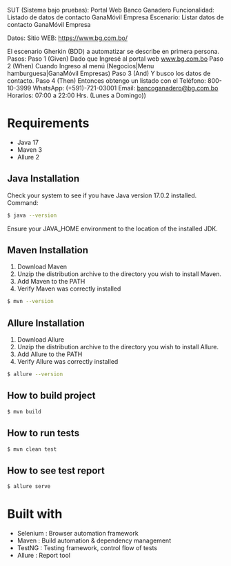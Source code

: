 SUT (Sistema bajo pruebas): Portal Web Banco Ganadero
Funcionalidad: Listado de datos de contacto GanaMóvil Empresa
Escenario: Listar datos de contacto GanaMóvil Empresa

Datos:
Sitio WEB:  https://www.bg.com.bo/

El escenario Gherkin (BDD) a automatizar se describe en primera persona.
Pasos:
Paso 1 (Given) Dado que Ingresé al portal web www.bg.com.bo
Paso 2 (When) Cuando Ingreso al menú (Negocios|Menu hamburguesa|GanaMóvil Empresas)
Paso 3 (And) Y busco los datos de contacto.
Paso 4 (Then) Entonces obtengo un listado con el
Teléfono: 800-10-3999
WhatsApp: (+591)-721-03001
Email: bancoganadero@bg.com.bo
Horarios: 07:00 a 22:00 Hrs. (Lunes a Domingo))


# Requirements
* Java 17
* Maven 3
* Allure 2


## Java Installation
Check your system to see if you have Java version 17.0.2 installed.
Command:
```bash
$ java --version
```
Ensure your JAVA_HOME environment to the location of the installed JDK.
## Maven Installation
1. Download Maven
2. Unzip the distribution archive to the directory you wish to install Maven.
3. Add Maven to the PATH
4. Verify Maven was correctly installed
```bash
$ mvn --version
```
## Allure Installation
1. Download Allure
2. Unzip the distribution archive to the directory you wish to install Allure.
3. Add Allure to the PATH
4. Verify Allure was correctly installed
```bash
$ allure --version
```

## How to build project
```bash
$ mvn build
```
## How to run tests
```bash
$ mvn clean test
```
## How to see test report
```bash
$ allure serve
```
# Built with
- Selenium : Browser automation framework
- Maven : Build automation & dependency management
- TestNG : Testing framework, control flow of tests
- Allure : Report tool
